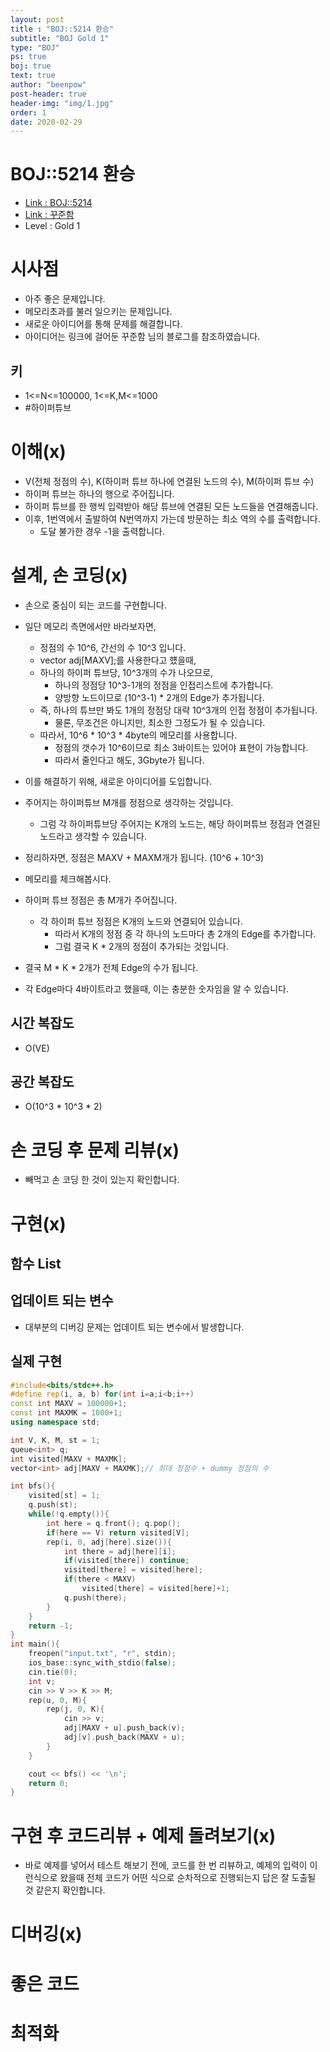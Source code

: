 ```yaml
---
layout: post
title : "BOJ::5214 환승"
subtitle: "BOJ Gold 1"
type: "BOJ"
ps: true
boj: true
text: true
author: "beenpow"
post-header: true
header-img: "img/1.jpg"
order: 1
date: 2020-02-29
---
```


# BOJ::5214 환승
- [Link : BOJ::5214](https://www.acmicpc.net/problem/5214)
- [Link : 꾸준함](https://jaimemin.tistory.com/616)
- Level : Gold 1

# 시사점
- 아주 좋은 문제입니다.
- 메모리초과를 불러 일으키는 문제입니다.
- 새로운 아이디어를 통해 문제를 해결합니다.
- 아이디어는 링크에 걸어둔 꾸준함 님의 블로그를 참조하였습니다.

## 키
- 1<=N<=100000, 1<=K,M<=1000
- #하이퍼튜브

# 이해(x)
- V(전체 정점의 수), K(하이퍼 튜브 하나에 연결된 노드의 수), M(하이퍼 튜브 수)
- 하이퍼 튜브는 하나의 행으로 주어집니다.
- 하이퍼 튜브를 한 행씩 입력받아 해당 튜브에 연결된 모든 노드들을 연결해줍니다.
- 이후, 1번역에서 출발하여 N번역까지 가는데 방문하는 최소 역의 수를 출력합니다.
  - 도달 불가한 경우 -1을 출력합니다.

# 설계, 손 코딩(x)
- 손으로 중심이 되는 코드를 구현합니다.
- 일단 메모리 측면에서만 바라보자면,
  - 정점의 수 10^6, 간선의 수 10^3 입니다.
  - vector<int> adj[MAXV];를 사용한다고 헀을때,
  - 하나의 하이퍼 튜브당, 10^3개의 수가 나오므로,
    - 하나의 정점당 10^3-1개의 정점을 인접리스트에 추가합니다.
    - 양방향 노드이므로 (10^3-1) * 2개의 Edge가 추가됩니다.
  - 즉, 하나의 튜브만 봐도 1개의 정점당 대략 10^3개의 인접 정점이 추가됩니다.
    - 물론, 무조건은 아니지만, 최소한 그정도가 될 수 있습니다.
  - 따라서, 10^6 * 10^3 * 4byte의 메모리를 사용합니다.
    - 정점의 갯수가 10^6이므로 최소 3바이트는 있어야 표현이 가능합니다.
    - 따라서 줄인다고 해도, 3Gbyte가 됩니다.

- 이를 해결하기 위해, 새로운 아이디어를 도입합니다.
- 주어지는 하이퍼튜브 M개를 정점으로 생각하는 것입니다.
  - 그럼 각 하이퍼튜브당 주어지는 K개의 노드는, 해당 하이퍼튜브 정점과 연결된 노드라고 생각할 수
    있습니다.
- 정리하자면, 정점은 MAXV + MAXM개가 됩니다. (10^6 + 10^3)
- 메모리를 체크해봅시다.
- 하이퍼 튜브 정점은 총 M개가 주어집니다.
  - 각 하이퍼 튜브 정점은 K개의 노드와 연결되어 있습니다.
    - 따라서 K개의 정점 중 각 하나의 노드마다 총 2개의 Edge를 추가합니다.
    - 그럼 결국 K * 2개의 정점이 추가되는 것입니다.
- 결국 M * K * 2개가 전체 Edge의 수가 됩니다.
- 각 Edge마다 4바이트라고 했을때, 이는 충분한 숫자임을 알 수 있습니다.

## 시간 복잡도
- O(VE)

## 공간 복잡도
- O(10^3 * 10^3 * 2)

# 손 코딩 후 문제 리뷰(x)
- 빼먹고 손 코딩 한 것이 있는지 확인합니다.

# 구현(x)

## 함수 List 

## 업데이트 되는 변수
- 대부분의 디버깅 문제는 업데이트 되는 변수에서 발생합니다.

## 실제 구현 

```cpp
#include<bits/stdc++.h>
#define rep(i, a, b) for(int i=a;i<b;i++)
const int MAXV = 100000+1;
const int MAXMK = 1000+1;
using namespace std;

int V, K, M, st = 1;
queue<int> q;
int visited[MAXV + MAXMK];
vector<int> adj[MAXV + MAXMK];// 최대 정점수 + dummy 정점의 수

int bfs(){
    visited[st] = 1;
    q.push(st);
    while(!q.empty()){
        int here = q.front(); q.pop();
        if(here == V) return visited[V];
        rep(i, 0, adj[here].size()){
            int there = adj[here][i];
            if(visited[there]) continue;
            visited[there] = visited[here];
            if(there < MAXV)
                visited[there] = visited[here]+1;
            q.push(there);
        }
    }
    return -1;
}
int main(){
    freopen("input.txt", "r", stdin);
    ios_base::sync_with_stdio(false);
    cin.tie(0);
    int v;
    cin >> V >> K >> M;
    rep(u, 0, M){
        rep(j, 0, K){
            cin >> v;
            adj[MAXV + u].push_back(v);
            adj[v].push_back(MAXV + u);
        }
    }

    cout << bfs() << '\n';
    return 0;
}
```

# 구현 후 코드리뷰 + 예제 돌려보기(x)
- 바로 예제를 넣어서 테스트 해보기 전에, 코드를 한 번 리뷰하고, 예제의 입력이 이런식으로 왔을때
  전체 코드가 어떤 식으로 순차적으로 진행되는지 답은 잘 도출될 것 같은지 확인합니다.

# 디버깅(x)

# 좋은 코드

# 최적화

